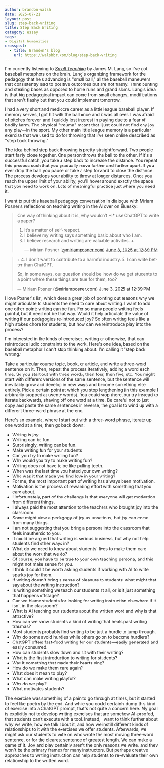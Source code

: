```yaml
---
author: brandon-walsh
date: 2025-07-21
layout: post
slug: step-back-writing
title: Step Back Writing
category: essay
tags:
- Digital humanities
crosspost:
  - title: Brandon's blog
    url: https://walshbr.com/blog/step-back-writing
---
```

I'm currently listening to _[Small Teaching](https://www.wiley.com/en-us/Small+Teaching%3A+Everyday+Lessons+from+the+Science+of+Learning%2C+2nd+Edition-p-9781119755548)_ by James M. Lang, so I've got baseball metaphors on the brain. Lang's organizing framework for the pedagogy that he's advancing is "small ball," all the baseball maneuvers that consistently lead to positive outcomes but are not flashy. Think bunting and stealing bases as opposed to home runs and grand slams. Lang's idea is that big pedagogical impact can come from small changes, modifications that aren't flashy but that you could implement tomorrow.

I had a very short and mediocre career as a little league baseball player. If memory serves, I got hit with the ball once and it was all over. I was afraid of pitches forever, and I quickly lost interest in playing due to a fear of bodily harm. The physical "trauma" meant that I just could not find any joy—any play—in the sport. My other main little league memory is a particular exercise that we used to do for throwing that I've seen online described as "step back throwing." 

The idea behind step back throwing is pretty straightforward. Two people start fairly close together. One person throws the ball to the other. If it's a successful catch, you take a step back to increase the distance. You repeat this process such that you gradually move farther and farther apart. If you ever drop the ball, you pause or take a step forward to close the distance. The process develops your ability to throw at longer distances. Once you reach the upper limit of your ability, you'll hover around exactly the space that you need to work on. Lots of meaningful practice just where you need it. 

I want to put this baseball pedagogy conversation in dialogue with Miriam Posner's reflections on teaching writing in the AI over on Bluesky:

<blockquote class="bluesky-embed" data-bluesky-uri="at://did:plc:rzn6yramffebefeitqifiqqz/app.bsky.feed.post/3lqpq5affuc2x" data-bluesky-cid="bafyreihxzdx3ubcgyhpbwvr6cwwrg472nar5j2xv4m6bknaxntygfddla4" data-bluesky-embed-color-mode="system"><p lang="en">One way of thinking about it is, why wouldn’t *I* use ChatGPT to write a paper?

1. It’s a matter of self-respect.
2. I believe my writing says something basic about who I am.
3. I believe research and writing are valuable activities.
+</p>&mdash; Miriam Posner (<a href="https://bsky.app/profile/did:plc:rzn6yramffebefeitqifiqqz?ref_src=embed">@miriamposner.com</a>) <a href="https://bsky.app/profile/did:plc:rzn6yramffebefeitqifiqqz/post/3lqpq5affuc2x?ref_src=embed">June 3, 2025 at 12:39 PM</a></blockquote><script async src="https://embed.bsky.app/static/embed.js" charset="utf-8"></script>


<blockquote class="bluesky-embed" data-bluesky-uri="at://did:plc:rzn6yramffebefeitqifiqqz/app.bsky.feed.post/3lqpq5afvic2x" data-bluesky-cid="bafyreiclbnalwoeorufy2ekmjl2cfqqwc6sdj6t2xzj6qjvmkdilkvkaz4" data-bluesky-embed-color-mode="system"><p lang="en">+ 
4. I don’t want to contribute to a harmful industry.
5. I can write better than ChatGPT.

So, in some ways, our question should be: how do we get students to a point where these things are true for them, too?</p>&mdash; Miriam Posner (<a href="https://bsky.app/profile/did:plc:rzn6yramffebefeitqifiqqz?ref_src=embed">@miriamposner.com</a>) <a href="https://bsky.app/profile/did:plc:rzn6yramffebefeitqifiqqz/post/3lqpq5afvic2x?ref_src=embed">June 3, 2025 at 12:39 PM</a></blockquote><script async src="https://embed.bsky.app/static/embed.js" charset="utf-8"></script>

I love Posner's list, which does a great job of pointing out reasons why we might articulate to students the need to care about writing. I want to add one other point: writing can be fun. For so many people writing feels painful, but it need not be that way. Would it help articulate the value of writing if our pedagogies re-introduced joy? So often writing feels like a high stakes chore for students, but how can we reintroduce play into the process?

I'm interested in the kinds of exercises, writing or otherwise, that can reintroduce ludic constraints to the work. Here's one idea, based on the baseball metaphor I can't stop thinking about. I'm calling it "step back writing." 

Take a particular course topic, book, or article, and write a three-word sentence on it. Then, repeat the process iteratively, adding a word each time. So you start out with three words, then four, then five, etc. You might start with different versions of the same sentence, but the sentence will inevitably grow and develop in new ways and become something else entirely. Pick a certain point at which you stop lengthening (in this example I arbitrarily stopped at twenty words). You could stop there, but try instead to iterate backwards, shaving off one word at a time. Be careful not to just copy and paste the same sentences in reverse, the goal is to wind up with a different three-word phrase at the end. 

Here's an example, where I start out with a three-word phrase, iterate up one word at a time, then go back down:

* Writing is joy.
* Writing can be fun.
* Surprisingly, writing can be fun. 
* Make writing fun for your students
* Can you try to make writing fun?
* Why would you try to make writing fun?
* Writing does not have to be like pulling teeth.
* When was the last time you hated your own writing?
* Who was it that made you find love in your writing?
* For me, the most important part of writing has always been motivation.
* Motivation is the process of rewarding effort with something that you care about.
* Unfortunately, part of the challenge is that everyone will get motivation from different things.
* I always paid the most attention to the teachers who brought joy into the classroom. 
* Some might view a pedagogy of joy as unserious, but joy can come from many things.
* I am not suggesting that you bring a persona into the classroom that feels inauthentic to you.
* It could be argued that writing is serious business, but why not help students find other ways in?
* What do we need to know about students' lives to make them care about the work that we do?
* Of course, you have to be true to your own teaching persona, and this might not make sense for you.
* I think it could it be worth asking students if working with AI to write sparks joy for them.
* If writing doesn't bring a sense of pleasure to students, what might that say about the writing instruction?
* Is writing something we teach our students at all, or is it just something that happens offstage?
* Can we blame students for looking for writing instruction elsewhere if it isn't in the classroom?
* What is AI teaching our students about the written word and why is that attractive?
* How can we show students a kind of writing that heals past writing traumas? 
* Most students probably find writing to be just a hurdle to jump through.
* Why do some avoid hurdles while others go on to become hurdlers?
* ChatGPT offers fast-food writing for our students—easily generated and easily consumed.
* How can students slow down and sit with their writing?
* What is the first introduction to writing for students?
* Was it something that made their hearts sing?
* How do we make them care again?
* What does it mean to play?
* What can make writing playful?
* Why do we play?
* What motivates students?

The exercise was something of a pain to go through at times, but it started to feel like poetry by the end. And while you could certainly dump this kind of exercise into a ChatGPT prompt, that's not quite a concern here. My goal is explicitly not to develop writing exercises that are somehow AI-proofed, that students can't execute with a tool. Instead, I want to think further about why we write, how we talk about it, and how we instill different kinds of relationships to it with the exercises we offer students. Afterwards, we might ask our students to vote on who wrote the most moving three-word sentence, or for the clearest sentence of greatest length. We can make a game of it. Joy and play certainly aren't the only reasons we write, and they won't be the primary frames for many instructors. But perhaps creative approaches to writing instruction can help students to re-evaluate their own relationship to the written word. 
